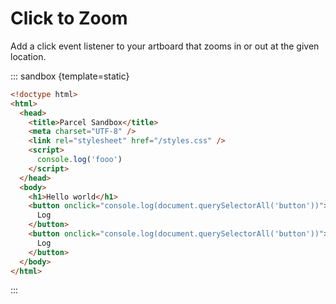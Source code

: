 # Click to Zoom

Add a click event listener to your artboard that zooms in or out at the given
location.

::: sandbox {template=static}

```html index.html
<!doctype html>
<html>
  <head>
    <title>Parcel Sandbox</title>
    <meta charset="UTF-8" />
    <link rel="stylesheet" href="/styles.css" />
    <script>
      console.log('fooo')
    </script>
  </head>
  <body>
    <h1>Hello world</h1>
    <button onclick="console.log(document.querySelectorAll('button'))">
      Log
    </button>
    <button onclick="console.log(document.querySelectorAll('button'))">
      Log
    </button>
  </body>
</html>
```

:::
